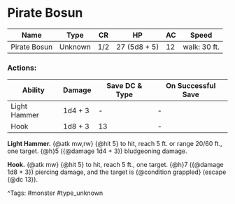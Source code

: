 # Pirate Bosun

| Name | Type | CR | HP | AC | Speed |
|------|------|----|----|----|-------|
| Pirate Bosun | Unknown | 1/2 | 27 (5d8 + 5) | 12 | walk: 30 ft. |

### Actions:

| Ability | Damage | Save DC & Type | On Successful Save |
|---------|--------|----------------|--------------------|
| Light Hammer | 1d4 + 3 | - | - |
| Hook | 1d8 + 3 | 13 | - |


**Light Hammer.** {@atk mw,rw} {@hit 5} to hit, reach 5 ft. or range 20/60 ft., one target. {@h}5 ({@damage 1d4 + 3}) bludgeoning damage.

**Hook.** {@atk mw} {@hit 5} to hit, reach 5 ft., one target. {@h}7 ({@damage 1d8 + 3}) piercing damage, and the target is {@condition grappled} (escape {@dc 13}).

^Tags: #monster #type_unknown